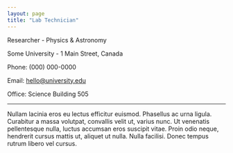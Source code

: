 ```yaml
---
layout: page
title: "Lab Technician"
---
```


Researcher - Physics & Astronomy

Some University - 1 Main Street, Canada

Phone: (000) 000-0000

Email: hello@university.edu

Office: Science Building 505

---

Nullam lacinia eros eu lectus efficitur euismod. Phasellus ac urna ligula. Curabitur a massa volutpat, convallis velit ut, varius nunc. Ut venenatis pellentesque nulla, luctus accumsan eros suscipit vitae. Proin odio neque, hendrerit cursus mattis ut, aliquet ut nulla. Nulla facilisi. Donec tempus rutrum libero vel cursus.
